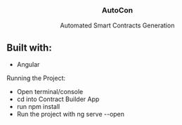 <div id="top"></div>

<br />
<div align="center">
  <a href="https://github.com/itsBravo6/Final-yEar-Project">
  </a>

  <h3 align="center">AutoCon</h3>

  <p align="center">
    Automated Smart Contracts Generation
   
  </p>
</div>

 

## Built with:
* Angular

Running the Project:

* Open   terminal/console
* cd into Contract Builder App
* run npm install
* Run the project with ng serve --open
